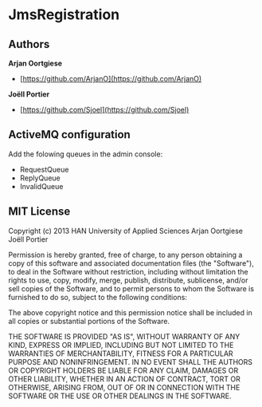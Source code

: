 # JmsRegistration

## Authors

**Arjan Oortgiese**

+ [https://github.com/ArjanO](https://github.com/ArjanO)

**Joëll Portier**

+ [https://github.com/Sjoel](https://github.com/Sjoel)

## ActiveMQ configuration

Add the folowing queues in the admin console:
+ RequestQueue
+ ReplyQueue
+ InvalidQueue

## MIT License
Copyright (c) 2013 HAN University of Applied Sciences
Arjan Oortgiese
Joëll Portier

Permission is hereby granted, free of charge, to any person
obtaining a copy of this software and associated documentation
files (the "Software"), to deal in the Software without
restriction, including without limitation the rights to use,
copy, modify, merge, publish, distribute, sublicense, and/or sell
copies of the Software, and to permit persons to whom the
Software is furnished to do so, subject to the following
conditions:

The above copyright notice and this permission notice shall be
included in all copies or substantial portions of the Software.

THE SOFTWARE IS PROVIDED "AS IS", WITHOUT WARRANTY OF ANY KIND,
EXPRESS OR IMPLIED, INCLUDING BUT NOT LIMITED TO THE WARRANTIES
OF MERCHANTABILITY, FITNESS FOR A PARTICULAR PURPOSE AND
NONINFRINGEMENT. IN NO EVENT SHALL THE AUTHORS OR COPYRIGHT
HOLDERS BE LIABLE FOR ANY CLAIM, DAMAGES OR OTHER LIABILITY,
WHETHER IN AN ACTION OF CONTRACT, TORT OR OTHERWISE, ARISING
FROM, OUT OF OR IN CONNECTION WITH THE SOFTWARE OR THE USE OR
OTHER DEALINGS IN THE SOFTWARE.
